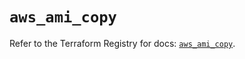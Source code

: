 # `aws_ami_copy`

Refer to the Terraform Registry for docs: [`aws_ami_copy`](https://registry.terraform.io/providers/hashicorp/aws/5.39.0/docs/resources/ami_copy).

